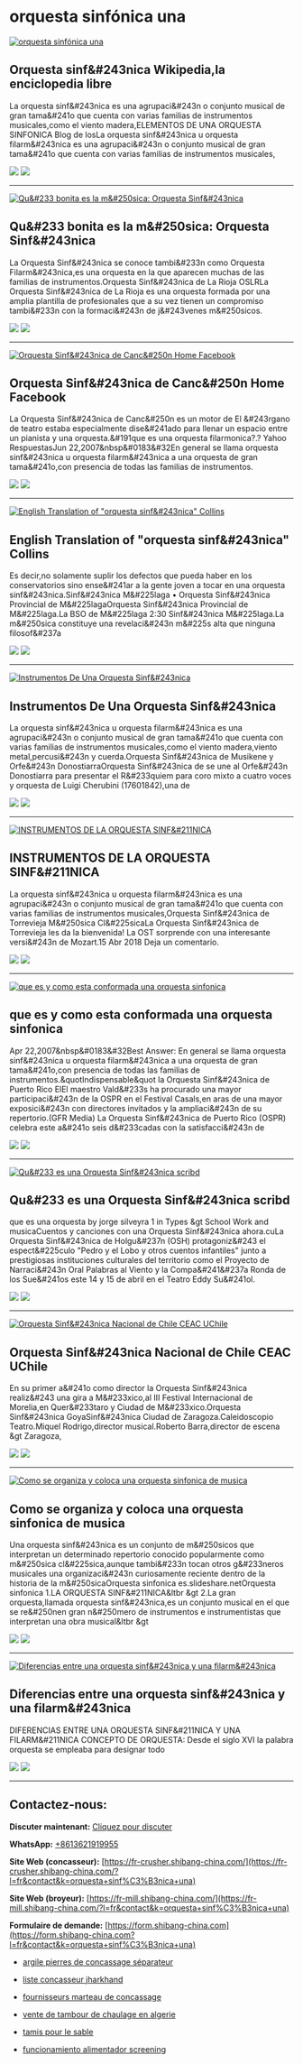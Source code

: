 # orquesta sinfónica una

<a href="https://swt.shibang-china.com/?l=fr&img&k=orquesta+sinf%C3%B3nica+una" target="_blank">![orquesta sinfónica una](http://static.shibang-china.com/all-800x300/984.jpg)</a>

## Orquesta sinf&#243nica Wikipedia,la enciclopedia libre
La orquesta sinf&#243nica es una agrupaci&#243n o conjunto musical de gran tama&#241o que cuenta con varias familias de instrumentos musicales,como el viento madera,ELEMENTOS DE UNA ORQUESTA SINFONICA Blog de losLa orquesta sinf&#243nica u orquesta filarm&#243nica es una agrupaci&#243n o conjunto musical de gran tama&#241o que cuenta con varias familias de instrumentos musicales,


<a href="https://whatsapp.shibangsoft.com/WhatsApp.php" target="_blank" title="WhatsApp">![](http://static.shibang-china.com/icon/whatsapp.png)</a> <a href="https://swt.shibang-china.com/?l=fr&icon&k=orquesta+sinf%C3%B3nica+una" target="_blank">![](http://static.shibang-china.com/icon/chat-fr.png)</a>

---

<a href="https://swt.shibang-china.com/?l=fr&img&k=orquesta+sinf%C3%B3nica+una" target="_blank">![Qu&#233 bonita es la m&#250sica: Orquesta Sinf&#243nica](http://static.shibang-china.com/all-800x300/830.jpg)</a>

## Qu&#233 bonita es la m&#250sica: Orquesta Sinf&#243nica
La Orquesta Sinf&#243nica se conoce tambi&#233n como Orquesta Filarm&#243nica,es una orquesta en la que aparecen muchas de las familias de instrumentos.Orquesta Sinf&#243nica de La Rioja OSLRLa Orquesta Sinf&#243nica de La Rioja es una orquesta formada por una amplia plantilla de profesionales que a su vez tienen un compromiso tambi&#233n con la formaci&#243n de j&#243venes m&#250sicos.


<a href="https://whatsapp.shibangsoft.com/WhatsApp.php" target="_blank" title="WhatsApp">![](http://static.shibang-china.com/icon/whatsapp.png)</a> <a href="https://swt.shibang-china.com/?l=fr&icon&k=orquesta+sinf%C3%B3nica+una" target="_blank">![](http://static.shibang-china.com/icon/chat-fr.png)</a>

---

<a href="https://swt.shibang-china.com/?l=fr&img&k=orquesta+sinf%C3%B3nica+una" target="_blank">![Orquesta Sinf&#243nica de Canc&#250n Home Facebook](http://static.shibang-china.com/all-800x300/326.jpg)</a>

## Orquesta Sinf&#243nica de Canc&#250n Home Facebook
La Orquesta Sinf&#243nica de Canc&#250n es un motor de El &#243rgano de teatro estaba especialmente dise&#241ado para llenar un espacio entre un pianista y una orquesta.&#191que es una orquesta filarmonica?.? Yahoo RespuestasJun 22,2007&nbsp&#0183&#32En general se llama orquesta sinf&#243nica u orquesta filarm&#243nica a una orquesta de gran tama&#241o,con presencia de todas las familias de instrumentos.


<a href="https://whatsapp.shibangsoft.com/WhatsApp.php" target="_blank" title="WhatsApp">![](http://static.shibang-china.com/icon/whatsapp.png)</a> <a href="https://swt.shibang-china.com/?l=fr&icon&k=orquesta+sinf%C3%B3nica+una" target="_blank">![](http://static.shibang-china.com/icon/chat-fr.png)</a>

---

<a href="https://swt.shibang-china.com/?l=fr&img&k=orquesta+sinf%C3%B3nica+una" target="_blank">![English Translation of "orquesta sinf&#243nica" Collins](http://static.shibang-china.com/all-800x300/356.jpg)</a>

## English Translation of "orquesta sinf&#243nica" Collins
Es decir,no solamente suplir los defectos que pueda haber en los conservatorios sino ense&#241ar a la gente joven a tocar en una orquesta sinf&#243nica.Sinf&#243nica M&#225laga • Orquesta Sinf&#243nica Provincial de M&#225lagaOrquesta Sinf&#243nica Provincial de M&#225laga.La BSO de M&#225laga 2:30 Sinf&#243nica M&#225laga.La m&#250sica constituye una revelaci&#243n m&#225s alta que ninguna filosof&#237a


<a href="https://whatsapp.shibangsoft.com/WhatsApp.php" target="_blank" title="WhatsApp">![](http://static.shibang-china.com/icon/whatsapp.png)</a> <a href="https://swt.shibang-china.com/?l=fr&icon&k=orquesta+sinf%C3%B3nica+una" target="_blank">![](http://static.shibang-china.com/icon/chat-fr.png)</a>

---

<a href="https://swt.shibang-china.com/?l=fr&img&k=orquesta+sinf%C3%B3nica+una" target="_blank">![Instrumentos De Una Orquesta Sinf&#243nica](http://static.shibang-china.com/all-800x300/1160.jpg)</a>

## Instrumentos De Una Orquesta Sinf&#243nica
La orquesta sinf&#243nica u orquesta filarm&#243nica es una agrupaci&#243n o conjunto musical de gran tama&#241o que cuenta con varias familias de instrumentos musicales,como el viento madera,viento metal,percusi&#243n y cuerda.Orquesta Sinf&#243nica de Musikene y Orfe&#243n DonostiarraOrquesta Sinf&#243nica de se une al Orfe&#243n Donostiarra para presentar el R&#233quiem para coro mixto a cuatro voces y orquesta de Luigi Cherubini (17601842),una de


<a href="https://whatsapp.shibangsoft.com/WhatsApp.php" target="_blank" title="WhatsApp">![](http://static.shibang-china.com/icon/whatsapp.png)</a> <a href="https://swt.shibang-china.com/?l=fr&icon&k=orquesta+sinf%C3%B3nica+una" target="_blank">![](http://static.shibang-china.com/icon/chat-fr.png)</a>

---

<a href="https://swt.shibang-china.com/?l=fr&img&k=orquesta+sinf%C3%B3nica+una" target="_blank">![INSTRUMENTOS DE LA ORQUESTA SINF&#211NICA](http://static.shibang-china.com/all-800x300/486.jpg)</a>

## INSTRUMENTOS DE LA ORQUESTA SINF&#211NICA
La orquesta sinf&#243nica u orquesta filarm&#243nica es una agrupaci&#243n o conjunto musical de gran tama&#241o que cuenta con varias familias de instrumentos musicales,Orquesta Sinf&#243nica de Torrevieja M&#250sica Cl&#225sicaLa Orquesta Sinf&#243nica de Torrevieja les da la bienvenida! La OST sorprende con una interesante versi&#243n de Mozart.15 Abr 2018 Deja un comentario.


<a href="https://whatsapp.shibangsoft.com/WhatsApp.php" target="_blank" title="WhatsApp">![](http://static.shibang-china.com/icon/whatsapp.png)</a> <a href="https://swt.shibang-china.com/?l=fr&icon&k=orquesta+sinf%C3%B3nica+una" target="_blank">![](http://static.shibang-china.com/icon/chat-fr.png)</a>

---

<a href="https://swt.shibang-china.com/?l=fr&img&k=orquesta+sinf%C3%B3nica+una" target="_blank">![que es y como esta conformada una orquesta sinfonica](http://static.shibang-china.com/all-800x300/857.jpg)</a>

## que es y como esta conformada una orquesta sinfonica
Apr 22,2007&nbsp&#0183&#32Best Answer: En general se llama orquesta sinf&#243nica u orquesta filarm&#243nica a una orquesta de gran tama&#241o,con presencia de todas las familias de instrumentos.&quotIndispensable&quot la Orquesta Sinf&#243nica de Puerto Rico ElEl maestro Vald&#233s ha procurado una mayor participaci&#243n de la OSPR en el Festival Casals,en aras de una mayor exposici&#243n con directores invitados y la ampliaci&#243n de su repertorio.(GFR Media) La Orquesta Sinf&#243nica de Puerto Rico (OSPR) celebra este a&#241o seis d&#233cadas con la satisfacci&#243n de


<a href="https://whatsapp.shibangsoft.com/WhatsApp.php" target="_blank" title="WhatsApp">![](http://static.shibang-china.com/icon/whatsapp.png)</a> <a href="https://swt.shibang-china.com/?l=fr&icon&k=orquesta+sinf%C3%B3nica+una" target="_blank">![](http://static.shibang-china.com/icon/chat-fr.png)</a>

---

<a href="https://swt.shibang-china.com/?l=fr&img&k=orquesta+sinf%C3%B3nica+una" target="_blank">![Qu&#233 es una Orquesta Sinf&#243nica scribd](http://static.shibang-china.com/all-800x300/638.jpg)</a>

## Qu&#233 es una Orquesta Sinf&#243nica scribd
que es una orquesta by jorge silveyra 1 in Types &gt School Work and musicaCuentos y canciones con una Orquesta Sinf&#243nica ahora.cuLa Orquesta Sinf&#243nica de Holgu&#237n (OSH) protagoniz&#243 el espect&#225culo "Pedro y el Lobo y otros cuentos infantiles" junto a prestigiosas instituciones culturales del territorio como el Proyecto de Narraci&#243n Oral Palabras al Viento y la Compa&#241&#237a Ronda de los Sue&#241os este 14 y 15 de abril en el Teatro Eddy Su&#241ol.


<a href="https://whatsapp.shibangsoft.com/WhatsApp.php" target="_blank" title="WhatsApp">![](http://static.shibang-china.com/icon/whatsapp.png)</a> <a href="https://swt.shibang-china.com/?l=fr&icon&k=orquesta+sinf%C3%B3nica+una" target="_blank">![](http://static.shibang-china.com/icon/chat-fr.png)</a>

---

<a href="https://swt.shibang-china.com/?l=fr&img&k=orquesta+sinf%C3%B3nica+una" target="_blank">![Orquesta Sinf&#243nica Nacional de Chile CEAC UChile](http://static.shibang-china.com/all-800x300/40.jpg)</a>

## Orquesta Sinf&#243nica Nacional de Chile CEAC UChile
En su primer a&#241o como director la Orquesta Sinf&#243nica realiz&#243 una gira a M&#233xico,al III Festival Internacional de Morelia,en Quer&#233taro y Ciudad de M&#233xico.Orquesta Sinf&#243nica GoyaSinf&#243nica Ciudad de Zaragoza.Caleidoscopio Teatro.Miquel Rodrigo,director musical.Roberto Barra,director de escena &gt Zaragoza,


<a href="https://whatsapp.shibangsoft.com/WhatsApp.php" target="_blank" title="WhatsApp">![](http://static.shibang-china.com/icon/whatsapp.png)</a> <a href="https://swt.shibang-china.com/?l=fr&icon&k=orquesta+sinf%C3%B3nica+una" target="_blank">![](http://static.shibang-china.com/icon/chat-fr.png)</a>

---

<a href="https://swt.shibang-china.com/?l=fr&img&k=orquesta+sinf%C3%B3nica+una" target="_blank">![Como se organiza y coloca una orquesta sinfonica de musica](http://static.shibang-china.com/all-800x300/1264.jpg)</a>

## Como se organiza y coloca una orquesta sinfonica de musica
Una orquesta sinf&#243nica es un conjunto de m&#250sicos que interpretan un determinado repertorio conocido popularmente como m&#250sica cl&#225sica,aunque tambi&#233n tocan otros g&#233neros musicales una organizaci&#243n curiosamente reciente dentro de la historia de la m&#250sicaOrquesta sinfonica es.slideshare.netOrquesta sinfonica 1.LA ORQUESTA SINF&#211NICA&ltbr &gt 2.La gran orquesta,llamada orquesta sinf&#243nica,es un conjunto musical en el que se re&#250nen gran n&#250mero de instrumentos e instrumentistas que interpretan una obra musical&ltbr &gt


<a href="https://whatsapp.shibangsoft.com/WhatsApp.php" target="_blank" title="WhatsApp">![](http://static.shibang-china.com/icon/whatsapp.png)</a> <a href="https://swt.shibang-china.com/?l=fr&icon&k=orquesta+sinf%C3%B3nica+una" target="_blank">![](http://static.shibang-china.com/icon/chat-fr.png)</a>

---

<a href="https://swt.shibang-china.com/?l=fr&img&k=orquesta+sinf%C3%B3nica+una" target="_blank">![Diferencias entre una orquesta sinf&#243nica y una filarm&#243nica](http://static.shibang-china.com/all-800x300/1494.jpg)</a>

## Diferencias entre una orquesta sinf&#243nica y una filarm&#243nica
DIFERENCIAS ENTRE UNA ORQUESTA SINF&#211NICA Y UNA FILARM&#211NICA CONCEPTO DE ORQUESTA: Desde el siglo XVI la palabra orquesta se empleaba para designar todo

<a href="https://whatsapp.shibangsoft.com/WhatsApp.php" target="_blank" title="WhatsApp">![](http://static.shibang-china.com/icon/whatsapp.png)</a> <a href="https://swt.shibang-china.com/?l=fr&icon&k=orquesta+sinf%C3%B3nica+una" target="_blank">![](http://static.shibang-china.com/icon/chat-fr.png)</a>

---
## Contactez-nous:

**Discuter maintenant:** [Cliquez pour discuter](https://swt.shibang-china.com?l=fr&contact&k=orquesta+sinf%C3%B3nica+una)

**WhatsApp:**  [+8613621919955](https://whatsapp.shibangsoft.com/WhatsApp.php)

**Site Web (concasseur):** [https://fr-crusher.shibang-china.com/](https://fr-crusher.shibang-china.com/?l=fr&contact&k=orquesta+sinf%C3%B3nica+una)

**Site Web (broyeur):** [https://fr-mill.shibang-china.com/](https://fr-mill.shibang-china.com/?l=fr&contact&k=orquesta+sinf%C3%B3nica+una)

**Formulaire de demande:** [https://form.shibang-china.com](https://form.shibang-china.com?l=fr&contact&k=orquesta+sinf%C3%B3nica+una)

* [argile pierres de concassage séparateur](../62/argile%20pierres%20de%20concassage%20s%C3%A9parateur.md)

* [liste concasseur jharkhand](../61/liste%20concasseur%20jharkhand.md)

* [fournisseurs marteau de concassage](../65/fournisseurs%20marteau%20de%20concassage.md)

* [vente de tambour de chaulage en algerie](../65/vente%20de%20tambour%20de%20chaulage%20en%20algerie.md)

* [tamis pour le sable](../61/tamis%20pour%20le%20sable.md)

* [funcionamiento alimentador screening](../63/funcionamiento%20alimentador%20screening.md)